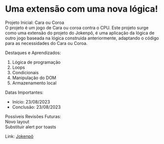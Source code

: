 <h1>Uma extensão com uma nova lógica!</h1>

Projeto Inicial: Cara ou Coroa <br>
O projeto é um jogo de Cara ou coroa contra o CPU. Este projeto surge como uma extensão do projeto do Jokenpô, é uma aplicação da lógica de outro jogo baseada na lógica construida anteriormente, adaptando o código para as necessidades do Cara ou Coroa.

Destaques e Aprendizados: <br>
<ol>
  <li>Lógica de programação</li>
  <li>Loops</li>
  <li>Condicionais</li>
  <li>Manipulação do DOM</li>
  <li>Armazenamento local</li>
</ol>

Datas Importantes: 
<ul>
  <li>Início: 23/08/2023</li>
  <li>Conclusão: 23/08/2023</li>
</ul>

Possíveis Revisões Futuras: <br>
Novo layout <br>
Substituir alert por toasts

Link: <a href="https://caiorossi00.github.io/Cara-ou-Coroa/" target="_blank">Jokenpô</a>



